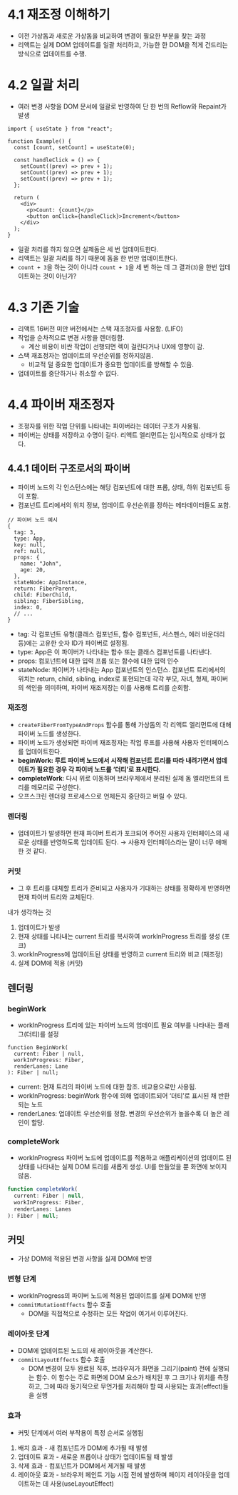 # 4.1 재조정 이해하기

- 이전 가상돔과 새로운 가상돔을 비교하여 변경이 필요한 부분을 찾는 과정
- 리액트는 실제 DOM 업데이트를 일괄 처리하고, 가능한 한 DOM을 적게 건드리는 방식으로 업데이트를 수행.

# 4.2 일괄 처리

- 여러 변경 사항을 DOM 문서에 일괄로 반영하여 단 한 번의 Reflow와 Repaint가 발생

```tsx
import { useState } from "react";

function Example() {
  const [count, setCount] = useState(0);

  const handleClick = () => {
    setCount((prev) => prev + 1);
    setCount((prev) => prev + 1);
    setCount((prev) => prev + 1);
  };

  return (
    <div>
      <p>Count: {count}</p>
      <button onClick={handleClick}>Increment</button>
    </div>
  );
}
```

- 일괄 처리를 하지 않으면 실제돔은 세 번 업데이트한다.
- 리액트는 일괄 처리를 하기 때문에 돔을 한 번만 업데이트한다.
- `count + 3`을 하는 것이 아니라 `count + 1`을 세 번 하는 데 그 결과(`3`)을 한번 업데이트하는 것이 아닌가?

# 4.3 기존 기술

- 리액트 16버전 미만 버전에서는 스택 재조정자를 사용함. (LIFO)
- 작업을 순차적으로 변경 사항을 렌더링함.
  - 계산 비용이 비싼 작업이 선행되면 렉이 걸린다거나 UX에 영향이 감.
- 스택 재조정자는 업데이트의 우선순위를 정하지않음.
  - 비교적 덜 중요한 업데이트가 중요한 업데이트를 방해할 수 있음.
- 업데이트를 중단하거나 취소할 수 없다.

# 4.4 파이버 재조정자

- 조정자를 위한 작업 단위를 나타내는 파이버라는 데이터 구조가 사용됨.
- 파이버는 상태를 저장하고 수명이 길다. 리액트 엘리먼트는 임시적으로 상태가 없다.

## 4.4.1 데이터 구조로서의 파이버

- 파이버 노드의 각 인스턴스에는 해당 컴포넌트에 대한 프롭, 상태, 하위 컴포넌트 등이 포함.
- 컴포넌트 트리에서의 위치 정보, 업데이트 우선순위를 정하는 메타데이터들도 포함.

```tsx
// 파이버 노드 예시
{
  tag: 3,
  type: App,
  key: null,
  ref: null,
  props: {
    name: "John",
    age: 20,
  },
  stateNode: AppInstance,
  return: FiberParent,
  child: FiberChild,
  sibling: FiberSibling,
  index: 0,
  // ...
}
```

- tag: 각 컴포넌트 유형(클래스 컴포넌트, 함수 컴포넌트, 서스펜스, 에러 바운더리 등)에는 고유한 숫자 ID가 파이버로 설정됨.
- type: App은 이 파이버가 나타내는 함수 또는 클래스 컴포넌트를 나타낸다.
- props: 컴포넌트에 대한 입력 프롭 또는 함수에 대한 입력 인수
- stateNode: 파이버가 나타내는 App 컴포넌트의 인스턴스. 컴포넌트 트리에서의 위치는 return, child, sibling, index로 표현되는데 각각 부모, 자녀, 형제, 파이버의 색인을 의미하며, 파이버 재조저장는 이를 사용해 트리를 순회함.

### 재조정

- `createFiberFromTypeAndProps` 함수를 통해 가상돔의 각 리액트 엘리먼트에 대해 파이버 노드를 생성한다.
- 파이버 노드가 생성되면 파이버 재조정자는 작업 루프를 사용해 사용자 인터페이스를 업데이트한다.
- **beginWork: 루트 파이버 노드에서 시작해 컴포넌트 트리를 따라 내려가면서 업데이트가 필요한 경우 각 파이버 노드를 ‘더티’로 표시한다.**
- **completeWork**: 다시 위로 이동하며 브라우제에서 분리된 실제 돔 엘리먼트의 트리를 메모리로 구성한다.
- 오프스크린 렌더링 프로세스으로 언제든지 중단하고 버릴 수 있다.

### 렌더링

- 업데이트가 발생하면 현재 파이버 트리가 포크되어 주어진 사용자 인터페이스의 새로운 상태를 반영하도록 업데이트 된다. → 사용자 인터페이스라는 말이 너무 애매한 것 같다.

### 커밋

- 그 후 트리를 대체할 트리가 준비되고 사용자가 기대하는 상태를 정확하게 반영하면 현재 파이버 트리와 교체된다.

내가 생각하는 것

1. 업데이트가 발생
2. 현재 상태를 나타내는 current 트리를 복사하여 workInProgress 트리를 생성 (포크)
3. workInProgress에 업데이트된 상태를 반영하고 current 트리와 비교 (재조정)
4. 실제 DOM에 적용 (커밋)

## 렌더링

### beginWork

- workInProgress 트리에 있는 파이버 노드의 업데이트 필요 여부를 나타내는 플래그(더티)를 설정

```tsx
function BeginWork(
  current: Fiber | null,
  workInProgress: Fiber,
  renderLanes: Lane
): Fiber | null;
```

- current: 현재 트리의 파이버 노드에 대한 참조. 비교용으로만 사용됨.
- workInProgress: beginWork 함수에 의해 업데이트되어 ‘더티’로 표시된 채 반환되는 노드
- renderLanes: 업데이트 우선순위를 정함. 변경의 우선순위가 높을수록 더 높은 레인이 할당.

### completeWork

- workInProgress 파이버 노드에 업데이트를 적용하고 애플리케이션의 업데이트 된 상태를 나타내는 실제 DOM 트리를 새롭게 생성. UI를 만들었을 뿐 화면에 보이지않음.

```jsx
function completeWork(
  current: Fiber | null,
  workInProgress: Fiber,
  renderLanes: Lanes
): Fiber | null;
```

## 커밋

- 가상 DOM에 적용된 변경 사항을 실제 DOM에 반영

### 변형 단계

- workInProgress의 파이버 노드에 적용된 업데이트를 실제 DOM에 반영
- `commitMutationEffects` 함수 호출
  - DOM을 직접적으로 수정하는 모든 작업이 여기서 이루어진다.

### 레이아웃 단계

- DOM에 업데이트된 노드의 새 레이아웃을 계산한다.
- `commitLayoutEffects` 함수 호출
  - DOM 변경이 모두 완료된 직후, 브라우저가 화면을 그리기(paint) 전에 실행되는 함수. 이 함수는 주로 화면에 DOM 요소가 배치된 후 그 크기나 위치를 측정하고, 그에 따라 동기적으로 무언가를 처리해야 할 때 사용되는 효과(effect)들을 실행

### 효과

- 커밋 단계에서 여러 부작용이 특정 순서로 실행됨

1. 배치 효과 - 새 컴포넌트가 DOM에 추가될 때 발생
2. 업데이트 효과 - 새로운 프롭이나 상태가 업데이트될 때 발생
3. 삭제 효과 - 컴포넌트가 DOM에서 제거될 때 발생
4. 레이아웃 효과 - 브라우저 페인트 기능 시점 전에 발생하며 페이지 레이아웃을 업데이트하는 데 사용(useLayoutEffect)
